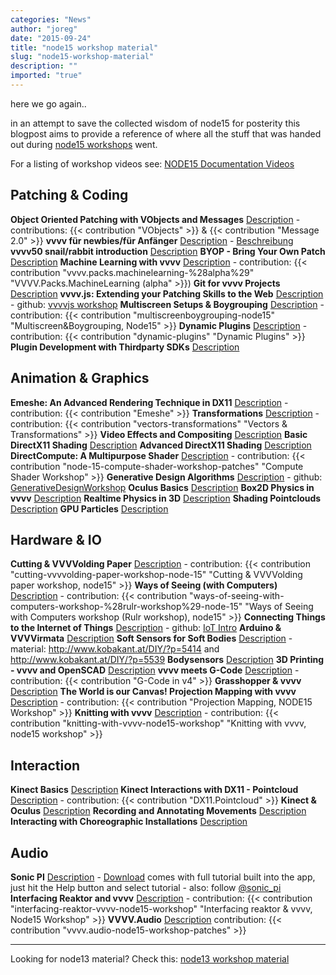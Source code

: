 ```yaml
---
categories: "News"
author: "joreg"
date: "2015-09-24"
title: "node15 workshop material"
slug: "node15-workshop-material"
description: ""
imported: "true"
---
```



here we go again..

in an attempt to save the collected wisdom of node15 for posterity this blogpost aims to provide a reference of where all the stuff that was handed out during [node15 workshops](http://node15.vvvv.org/program/community-forum) went.

For a listing of workshop videos see: [NODE15 Documentation Videos](https://www.youtube.com/playlist?list=PLBTgwgsWWcT_iMTk0TC77nioFS5taqRDY)

<!--{SPLIT()}-->
## Patching & Coding
**Object Oriented Patching with VObjects and Messages**
[Description](http://node15.vvvv.org/program/workshop/object-oriented-patching-vobjects-and-messages) - contributions: {{< contribution "VObjects" >}} & {{< contribution "Message 2.0" >}}
**vvvv für newbies/für Anfänger**
[Description](http://node15.vvvv.org/program/workshop/vvvv-newbies-en-part-12-monday) - [Beschreibung](http://node15.vvvv.org/program/workshop/vvvv-newbies-de-part-12-monday)
**vvvv50 snail/rabbit introduction**
[Description](http://node15.vvvv.org/program/workshop/vvvv50-snail-introduction)
**BYOP - Bring Your Own Patch**
[Description](http://node15.vvvv.org/program/workshop/byop-bring-your-own-patch)
**Machine Learning with vvvv**
[Description](http://node15.vvvv.org/program/workshop/machine-learning-vvvv) - contribution: {{< contribution "vvvv.packs.machinelearning-%28alpha%29" "VVVV.Packs.MachineLearning (alpha" >}})
**Git for vvvv Projects**
[Description](http://node15.vvvv.org/program/workshop/git-vvvv-projects)
**vvvv.js: Extending your Patching Skills to the Web**
[Description](http://node15.vvvv.org/program/workshop/vvvvjs-extending-your-patching-skills-web) - github: [vvvvjs workshop](https://github.com/zauner/vvvvjs-workshop)
**Multiscreen Setups & Boygrouping**
[Description](http://node15.vvvv.org/program/workshop/multiscreen-setups-boygrouping) - contribution: {{< contribution "multiscreenboygrouping-node15" "Multiscreen&Boygrouping, Node15" >}}
**Dynamic Plugins**
[Description](http://node15.vvvv.org/program/workshop/dynamic-plugins) - contribution: {{< contribution "dynamic-plugins" "Dynamic Plugins" >}}
**Plugin Development with Thirdparty SDKs**
[Description](http://node15.vvvv.org/program/workshop/plugin-development-thirdparty-sdks)
<!--~~~-->
## Animation & Graphics
**Emeshe: An Advanced Rendering Technique in DX11**
[Description](http://node15.vvvv.org/program/workshop/emeshe-advanced-rendering-technique-dx11) - contribution: {{< contribution "Emeshe" >}}
**Transformations**
[Description](http://node15.vvvv.org/program/workshop/transformations) - contribution: {{< contribution "vectors-transformations" "Vectors & Transformations" >}}
**Video Effects and Compositing**
[Description](http://node15.vvvv.org/program/workshop/video-effects-and-compositing)
**Basic DirectX11 Shading**
[Description](http://node15.vvvv.org/program/workshop/basic-directx11-shading)
**Advanced DirectX11 Shading**
[Description](http://node15.vvvv.org/program/workshop/advanced-directx11-shading)
**DirectCompute: A Multipurpose Shader**
[Description](http://node15.vvvv.org/program/workshop/directcompute-multipurpose-shader) - contribution: {{< contribution "node-15-compute-shader-workshop-patches" "Compute Shader Workshop" >}}
**Generative Design Algorithms**
[Description](http://node15.vvvv.org/program/workshop/generative-design-algorithms) - github: [GenerativeDesignWorkshop](https://github.com/woeishi/GenerativeDesignWorkshop)
**Oculus Basics**
[Description](http://node15.vvvv.org/program/workshop/oculus-basics)
**Box2D Physics in vvvv**
[Description](http://node15.vvvv.org/program/workshop/box2d-physics-vvvv)
**Realtime Physics in 3D**
[Description](http://node15.vvvv.org/program/workshop/realtime-physics-3d)
**Shading Pointclouds**
[Description](http://node15.vvvv.org/program/workshop/shading-pointclouds)
**GPU Particles**
[Description](http://node15.vvvv.org/program/workshop/gpu-particles)
<!--{SPLIT}-->

<!--{SPLIT()}-->
## Hardware & IO
**Cutting & VVVVolding Paper**
[Description](http://node15.vvvv.org/program/workshop/cutting-vvvvolding-paper) - contribution: {{< contribution "cutting-vvvvolding-paper-workshop-node-15" "Cutting & VVVVolding paper workshop, node15" >}}
**Ways of Seeing (with Computers)**
[Description](http://node15.vvvv.org/program/workshop/ways-seeing-computers) - contribution: {{< contribution "ways-of-seeing-with-computers-workshop-%28rulr-workshop%29-node-15" "Ways of Seeing with Computers workshop (Rulr workshop), node15" >}}
**Connecting Things to the Internet of Things**
[Description](http://node15.vvvv.org/program/workshop/connecting-things-internet-things) - github: [IoT Intro](https://github.com/JOxBERGER/IoT-Intro)
**Arduino & VVVVirmata**
[Description](http://node15.vvvv.org/program/workshop/arduino-vvvvirmata)
**Soft Sensors for Soft Bodies**
[Description](http://node15.vvvv.org/program/workshop/soft-sensors-soft-bodies) - material: http://www.kobakant.at/DIY/?p=5414 and http://www.kobakant.at/DIY/?p=5539
**Bodysensors**
[Description](http://node15.vvvv.org/program/workshop/bodysensors)
**3D Printing - vvvv and OpenSCAD**
[Description](http://node15.vvvv.org/program/workshop/3d-printing-vvvv-and-openscad)
**vvvv meets G-Code**
[Description](http://node15.vvvv.org/program/workshop/vvvv-meets-g-code) - contribution: {{< contribution "G-Code in v4" >}}
**Grasshopper & vvvv**
[Description](http://node15.vvvv.org/program/workshop/grasshopper-vvvv)
**The World is our Canvas! Projection Mapping with vvvv**
[Description](http://node15.vvvv.org/program/workshop/world-our-canvas-projection-mapping-vvvv) - contribution: {{< contribution "Projection Mapping, NODE15 Workshop" >}}
**Knitting with vvvv**
[Description](http://node15.vvvv.org/program/workshop/knitting-vvvv) - contribution: {{< contribution "knitting-with-vvvv-node15-workshop" "Knitting with vvvv, node15 workshop" >}}
<!--~~~-->
## Interaction
**Kinect Basics**
[Description](http://node15.vvvv.org/program/workshop/kinect-basics)
**Kinect Interactions with DX11 - Pointcloud**
[Description](http://node15.vvvv.org/program/workshop/kinect-interaction-dx11-pointcloud) - contribution: {{< contribution "DX11.Pointcloud" >}}
**Kinect & Oculus**
[Description](http://node15.vvvv.org/program/workshop/kinect-oculus)
**Recording and Annotating Movements**
[Description](http://node15.vvvv.org/program/workshop/recording-and-annotating-movements)
**Interacting with Choreographic Installations**
[Description](http://node15.vvvv.org/program/workshop/interacting-choreographic-installations)


## Audio
**Sonic PI**
[Description](http://node15.vvvv.org/program/workshop/sonic-pi) -  [Download](http://sonic-pi.net) comes with full tutorial built into the app, just hit the Help button and select tutorial - also: follow [@sonic_pi](http://twitter.com/sonic_pi)
**Interfacing Reaktor and vvvv**
[Description](http://node15.vvvv.org/program/workshop/interfacing-reaktor-and-vvvv) - contribution: {{< contribution "interfacing-reaktor-vvvv-node15-workshop" "Interfacing reaktor & vvvv, Node15 Workshop" >}}
**VVVV.Audio**
[Description](http://node15.vvvv.org/program/workshop/vvvvaudio)
contribution: {{< contribution "vvvv.audio-node15-workshop-patches" >}}
<!--{SPLIT}-->

---

Looking for node13 material? Check this: [node13 workshop material](/blog/2013/node13-workshop-material)

